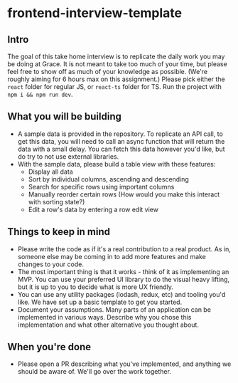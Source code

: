 # frontend-interview-template

## Intro

The goal of this take home interview is to replicate the daily work you may be doing at Grace. It is not meant to take too much of your time, but please feel free to show off as much of your knowledge as possible. (We're roughly aiming for 6 hours max on this assignment.)
Please pick either the `react` folder for regular JS, or `react-ts` folder for TS. Run the project with `npm i && npm run dev`.

## What you will be building
- A sample data is provided in the repository. To replicate an API call, to get this data, you will need to call an async function that will return the data with a small delay. You can fetch this data however you'd like, but do try to not use external libraries.
- With the sample data, please build a table view with these features:
  - Display all data
  - Sort by individual columns, ascending and descending
  - Search for specific rows using important columns
  - Manually reorder certain rows (How would you make this interact with sorting state?)
  - Edit a row's data by entering a row edit view

## Things to keep in mind
- Please write the code as if it's a real contribution to a real product. As in, someone else may be coming in to add more features and make changes to your code.
- The most important thing is that it works - think of it as implementing an MVP. You can use your preferred UI library to do the visual heavy lifting, but it is up to you to decide what is more UX friendly.   
- You can use any utility packages (lodash, redux, etc) and tooling you'd like. We have set up a basic template to get you started.
- Document your assumptions. Many parts of an application can be implemented in various ways. Describe why you chose this implementation and what other alternative you thought about.
  
## When you're done
- Please open a PR describing what you've implemented, and anything we should be aware of. We'll go over the work together.
